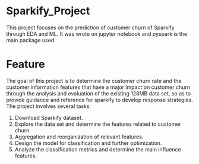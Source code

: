 # Sparkify_Project
This project focuses on the prediction of customer churn of Sparkify through EDA and ML. It was wrote on jupyter notebook and pyspark is the main package used. 

# Feature
The goal of this project is to determine the customer churn rate and the customer information features that have a major impact on customer churn through the analysis and evaluation of the existing 128MB data set, so as to provide guidance and reference for sparkify to develop response strategies. The project involves several tasks:            
1. Download Sparkify dataset.            
2. Explore the data set and determine the features related to customer churn.            
3. Aggregation and reorganization of relevant features.            
4. Design the model for classification and further optimization.            
5. Analyze the classification metrics and determine the main influence features.
